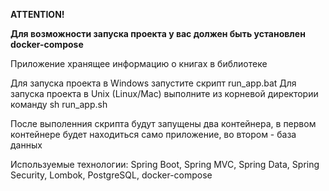 ﻿**ATTENTION!**

**Для возможности запуска проекта у вас должен быть установлен docker-compose**

Приложение хранящее информацию о книгах в библиотеке

Для запуска проекта в Windows запустите скрипт run_app.bat
Для запуска проекта в Unix (Linux/Mac) выполните из корневой директории команду sh run_app.sh

После выполенния скрипта будут запущены два контейнера, в первом контейнере будет находиться само приложение, во втором - база данных

Используемые технологии: Spring Boot, Spring MVC, Spring Data, Spring Security, Lombok, PostgreSQL, docker-compose